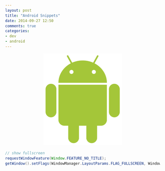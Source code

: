 ```yaml
---
layout: post
title: "Android Snippets"
date: 2014-09-27 12:50
comments: true
categories: 
- dev
- android
---
```

<center><p><img src="/images/android_robot.png" width="255" height="300"></p></center>

<script src="https://gist.github.com/flyfire/43442fbd80367f18ea86.js"></script> 

<!-- more -->

<script src="https://gist.github.com/flyfire/2bced0bc7b19d20bd8ab.js"></script>

<script src="https://gist.github.com/flyfire/98a8b9b54c59276ed615.js"></script>

<script src="https://gist.github.com/flyfire/882aa9f2ea02462d6a2c.js"></script>

<script src="https://gist.github.com/flyfire/9760733.js"></script>

<script src="https://gist.github.com/flyfire/90a2d6b78f0273f7d395.js"></script>

<script src="https://gist.github.com/flyfire/7112ce9e1d66d85a2500.js"></script>

```java
// show fullscreen
requestWindowFeature(Window.FEATURE_NO_TITLE);
getWindow().setFlags(WindowManager.LayoutParams.FLAG_FULLSCREEN, WindowManager.LayoutParams.FLAG_FULLSCREEN);
```
